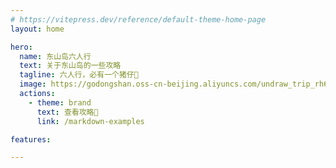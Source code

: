 ```yaml
---
# https://vitepress.dev/reference/default-theme-home-page
layout: home

hero:
  name: 东山岛六人行
  text: 关于东山岛的一些攻略
  tagline: 六人行，必有一个猪仔🐷
  image: https://godongshan.oss-cn-beijing.aliyuncs.com/undraw_trip_rh66.svg
  actions:
    - theme: brand
      text: 查看攻略🚀
      link: /markdown-examples

features:

---
```


